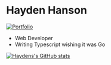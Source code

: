 # Hayden Hanson

<a href="https://haydenhanson.dev"><img src="https://img.shields.io/badge/Portfolio-cba6f7?style=for-the-badge" alt="Portfolio"></a>
<br/>

- Web Developer
- Writing Typescript wishing it was Go

[![Haydens's GitHub stats](https://github-readme-stats.vercel.app/api?username=HansonSoftware&show_icons=true&theme=tokyonight)](https://github.com/anuraghazra/github-readme-stats)
